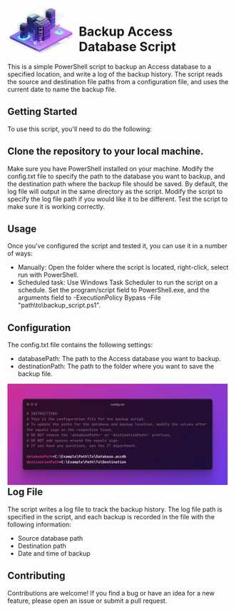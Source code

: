 <div style="float: left; margin-right: 10px;">
  <img src="databaseImage.png" width="150">
</div>

# Backup Access Database Script
This is a simple PowerShell script to backup an Access database to a specified location, and write a log of the backup history. The script reads the source and destination file paths from a configuration file, and uses the current date to name the backup file.

## Getting Started
To use this script, you'll need to do the following:

## Clone the repository to your local machine.
Make sure you have PowerShell installed on your machine.
Modify the config.txt file to specify the path to the database you want to backup, and the destination path where the backup file should be saved.
By default, the log file will output in the same directory as the script. Modify the script to specify the log file path if you would like it to be different.
Test the script to make sure it is working correctly.

## Usage
Once you've configured the script and tested it, you can use it in a number of ways:

- Manually: Open the folder where the script is located, right-click, select run with PowerShell.
- Scheduled task: Use Windows Task Scheduler to run the script on a schedule. Set the program/script field to PowerShell.exe, and the arguments field to -ExecutionPolicy Bypass -File "path\to\backup_script.ps1". 

## Configuration
The config.txt file contains the following settings:
- databasePath: The path to the Access database you want to backup.
- destinationPath: The path to the folder where you want to save the backup file.

<div style="float: left; margin-right: 10px;">
  <img src="config example.png" width="700">
</div>

## Log File
The script writes a log file to track the backup history. The log file path is specified in the script, and each backup is recorded in the file with the following information:
- Source database path
- Destination path
- Date and time of backup

## Contributing
Contributions are welcome! If you find a bug or have an idea for a new feature, please open an issue or submit a pull request.
